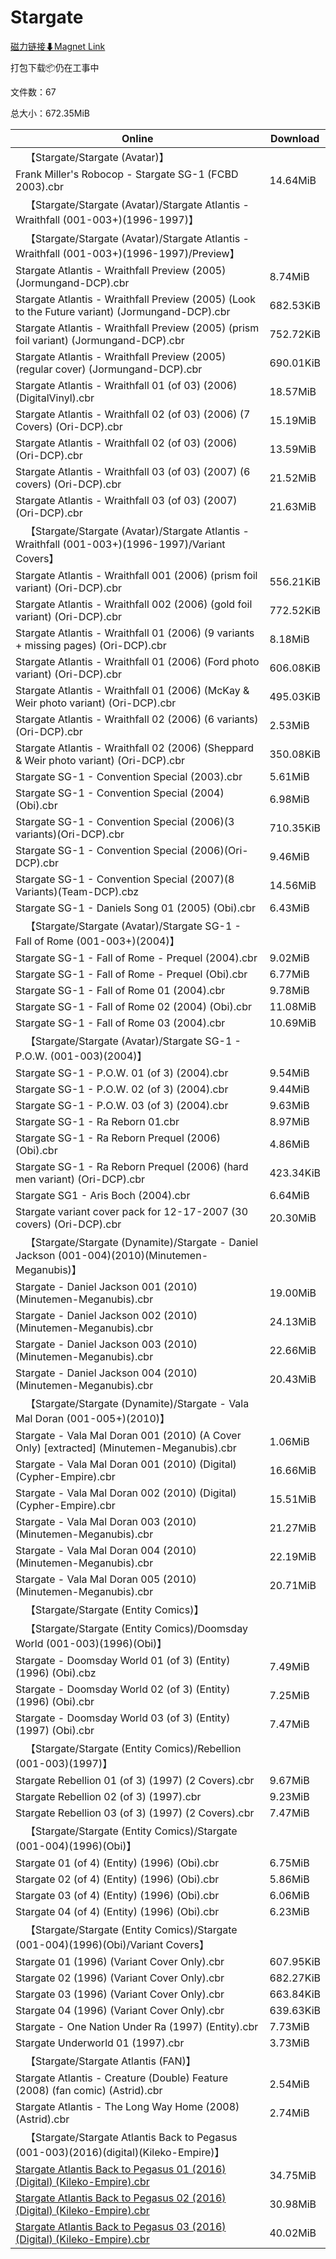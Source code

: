 # Stargate

[磁力链接⬇Magnet Link](magnet:?xt=urn:btih:ed3d49ec15bb0117c1fae43ec7c2248ccc497ef9&dn=Stargate)

打包下载📦仍在工事中

文件数：67

总大小：672.35MiB

Online | Download
--- | ---
&emsp;【Stargate/Stargate (Avatar)】 | 
Frank Miller's Robocop - Stargate SG-1 (FCBD 2003).cbr | 14.64MiB
&emsp;【Stargate/Stargate (Avatar)/Stargate Atlantis - Wraithfall (001-003+)(1996-1997)】 | 
&emsp;【Stargate/Stargate (Avatar)/Stargate Atlantis - Wraithfall (001-003+)(1996-1997)/Preview】 | 
Stargate Atlantis - Wraithfall Preview (2005) (Jormungand-DCP).cbr | 8.74MiB
Stargate Atlantis - Wraithfall Preview (2005) (Look to the Future variant) (Jormungand-DCP).cbr | 682.53KiB
Stargate Atlantis - Wraithfall Preview (2005) (prism foil variant) (Jormungand-DCP).cbr | 752.72KiB
Stargate Atlantis - Wraithfall Preview (2005) (regular cover) (Jormungand-DCP).cbr | 690.01KiB
Stargate Atlantis - Wraithfall 01 (of 03) (2006) (DigitalVinyl).cbr | 18.57MiB
Stargate Atlantis - Wraithfall 02 (of 03) (2006) (7 Covers) (Ori-DCP).cbr | 15.19MiB
Stargate Atlantis - Wraithfall 02 (of 03) (2006) (Ori-DCP).cbr | 13.59MiB
Stargate Atlantis - Wraithfall 03 (of 03) (2007) (6 covers) (Ori-DCP).cbr | 21.52MiB
Stargate Atlantis - Wraithfall 03 (of 03) (2007) (Ori-DCP).cbr | 21.63MiB
&emsp;【Stargate/Stargate (Avatar)/Stargate Atlantis - Wraithfall (001-003+)(1996-1997)/Variant Covers】 | 
Stargate Atlantis - Wraithfall 001 (2006) (prism foil variant) (Ori-DCP).cbr | 556.21KiB
Stargate Atlantis - Wraithfall 002 (2006) (gold foil variant) (Ori-DCP).cbr | 772.52KiB
Stargate Atlantis - Wraithfall 01 (2006) (9 variants + missing pages) (Ori-DCP).cbr | 8.18MiB
Stargate Atlantis - Wraithfall 01 (2006) (Ford photo variant) (Ori-DCP).cbr | 606.08KiB
Stargate Atlantis - Wraithfall 01 (2006) (McKay & Weir photo variant) (Ori-DCP).cbr | 495.03KiB
Stargate Atlantis - Wraithfall 02 (2006) (6 variants) (Ori-DCP).cbr | 2.53MiB
Stargate Atlantis - Wraithfall 02 (2006) (Sheppard & Weir photo variant) (Ori-DCP).cbr | 350.08KiB
Stargate SG-1 - Convention Special (2003).cbr | 5.61MiB
Stargate SG-1 - Convention Special (2004)(Obi).cbr | 6.98MiB
Stargate SG-1 - Convention Special (2006)(3 variants)(Ori-DCP).cbr | 710.35KiB
Stargate SG-1 - Convention Special (2006)(Ori-DCP).cbr | 9.46MiB
Stargate SG-1 - Convention Special (2007)(8 Variants)(Team-DCP).cbz | 14.56MiB
Stargate SG-1 - Daniels Song 01 (2005) (Obi).cbr | 6.43MiB
&emsp;【Stargate/Stargate (Avatar)/Stargate SG-1 - Fall of Rome (001-003+)(2004)】 | 
Stargate SG-1 - Fall of Rome - Prequel (2004).cbr | 9.02MiB
Stargate SG-1 - Fall of Rome - Prequel (Obi).cbr | 6.77MiB
Stargate SG-1 - Fall of Rome 01 (2004).cbr | 9.78MiB
Stargate SG-1 - Fall of Rome 02 (2004) (Obi).cbr | 11.08MiB
Stargate SG-1 - Fall of Rome 03 (2004).cbr | 10.69MiB
&emsp;【Stargate/Stargate (Avatar)/Stargate SG-1 - P.O.W. (001-003)(2004)】 | 
Stargate SG-1 - P.O.W. 01 (of 3) (2004).cbr | 9.54MiB
Stargate SG-1 - P.O.W. 02 (of 3) (2004).cbr | 9.44MiB
Stargate SG-1 - P.O.W. 03 (of 3) (2004).cbr | 9.63MiB
Stargate SG-1 - Ra Reborn 01.cbr | 8.97MiB
Stargate SG-1 - Ra Reborn Prequel (2006) (Obi).cbr | 4.86MiB
Stargate SG-1 - Ra Reborn Prequel (2006) (hard men variant) (Ori-DCP).cbr | 423.34KiB
Stargate SG1 - Aris Boch (2004).cbr | 6.64MiB
Stargate variant cover pack for 12-17-2007 (30 covers) (Ori-DCP).cbr | 20.30MiB
&emsp;【Stargate/Stargate (Dynamite)/Stargate - Daniel Jackson (001-004)(2010)(Minutemen-Meganubis)】 | 
Stargate - Daniel Jackson 001 (2010) (Minutemen-Meganubis).cbr | 19.00MiB
Stargate - Daniel Jackson 002 (2010) (Minutemen-Meganubis).cbr | 24.13MiB
Stargate - Daniel Jackson 003 (2010) (Minutemen-Meganubis).cbr | 22.66MiB
Stargate - Daniel Jackson 004 (2010) (Minutemen-Meganubis).cbr | 20.43MiB
&emsp;【Stargate/Stargate (Dynamite)/Stargate - Vala Mal Doran (001-005+)(2010)】 | 
Stargate - Vala Mal Doran 001 (2010) (A Cover Only) \[extracted\] (Minutemen-Meganubis).cbr | 1.06MiB
Stargate - Vala Mal Doran 001 (2010) (Digital) (Cypher-Empire).cbr | 16.66MiB
Stargate - Vala Mal Doran 002 (2010) (Digital) (Cypher-Empire).cbr | 15.51MiB
Stargate - Vala Mal Doran 003 (2010) (Minutemen-Meganubis).cbr | 21.27MiB
Stargate - Vala Mal Doran 004 (2010) (Minutemen-Meganubis).cbr | 22.19MiB
Stargate - Vala Mal Doran 005 (2010) (Minutemen-Meganubis).cbr | 20.71MiB
&emsp;【Stargate/Stargate (Entity Comics)】 | 
&emsp;【Stargate/Stargate (Entity Comics)/Doomsday World (001-003)(1996)(Obi)】 | 
Stargate - Doomsday World 01 (of 3) (Entity) (1996) (Obi).cbz | 7.49MiB
Stargate - Doomsday World 02 (of 3) (Entity) (1996) (Obi).cbr | 7.25MiB
Stargate - Doomsday World 03 (of 3) (Entity) (1997) (Obi).cbr | 7.47MiB
&emsp;【Stargate/Stargate (Entity Comics)/Rebellion (001-003)(1997)】 | 
Stargate Rebellion 01 (of 3) (1997) (2 Covers).cbr | 9.67MiB
Stargate Rebellion 02 (of 3) (1997).cbr | 9.23MiB
Stargate Rebellion 03 (of 3) (1997) (2 Covers).cbr | 7.47MiB
&emsp;【Stargate/Stargate (Entity Comics)/Stargate  (001-004)(1996)(Obi)】 | 
Stargate 01 (of 4) (Entity) (1996) (Obi).cbr | 6.75MiB
Stargate 02 (of 4) (Entity) (1996) (Obi).cbr | 5.86MiB
Stargate 03 (of 4) (Entity) (1996) (Obi).cbr | 6.06MiB
Stargate 04 (of 4) (Entity) (1996) (Obi).cbr | 6.23MiB
&emsp;【Stargate/Stargate (Entity Comics)/Stargate  (001-004)(1996)(Obi)/Variant Covers】 | 
Stargate 01 (1996) (Variant Cover Only).cbr | 607.95KiB
Stargate 02 (1996) (Variant Cover Only).cbr | 682.27KiB
Stargate 03 (1996) (Variant Cover Only).cbr | 663.84KiB
Stargate 04 (1996) (Variant Cover Only).cbr | 639.63KiB
Stargate - One Nation Under Ra (1997) (Entity).cbr | 7.73MiB
Stargate Underworld 01 (1997).cbr | 3.73MiB
&emsp;【Stargate/Stargate Atlantis (FAN)】 | 
Stargate Atlantis - Creature (Double) Feature (2008) (fan comic) (Astrid).cbr | 2.54MiB
Stargate Atlantis - The Long Way Home (2008) (Astrid).cbr | 2.74MiB
&emsp;【Stargate/Stargate Atlantis Back to Pegasus (001-003)(2016)(digital)(Kileko-Empire)】 | 
[Stargate Atlantis Back to Pegasus 01 (2016) (Digital) (Kileko-Empire).cbr](https://github.com/alicewish/markdown/blob/master/comic/Stargate-Atlantis-Back-to-Pegasus-01-2016-Digital-Kileko-Empire-cbr.md) | 34.75MiB
[Stargate Atlantis Back to Pegasus 02 (2016) (Digital) (Kileko-Empire).cbr](https://github.com/alicewish/markdown/blob/master/comic/Stargate-Atlantis-Back-to-Pegasus-02-2016-Digital-Kileko-Empire-cbr.md) | 30.98MiB
[Stargate Atlantis Back to Pegasus 03 (2016) (Digital) (Kileko-Empire).cbr](https://github.com/alicewish/markdown/blob/master/comic/Stargate-Atlantis-Back-to-Pegasus-03-2016-Digital-Kileko-Empire-cbr.md) | 40.02MiB